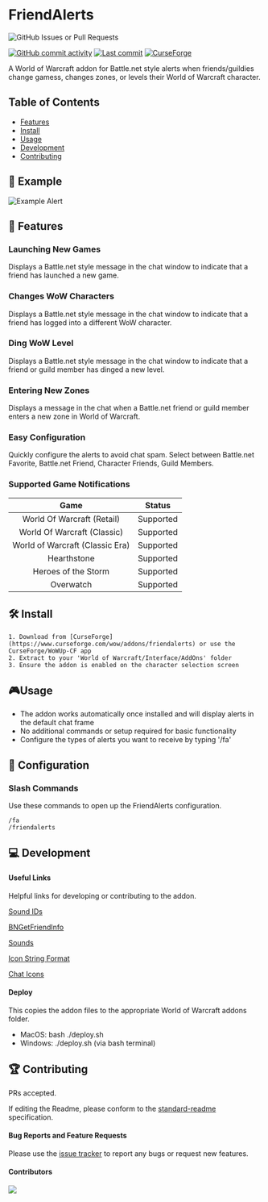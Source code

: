 # FriendAlerts
<img alt="GitHub Issues or Pull Requests" src="https://img.shields.io/github/issues/nickstuer/friendalerts">

[![GitHub commit activity](https://img.shields.io/github/commit-activity/m/nickstuer/FriendAlerts)](https://github.com/nickstuer/FriendAlerts/commits/master) [![Last commit](https://img.shields.io/github/last-commit/nickstuer/FriendAlerts)](https://github.com/nickstuer/FriendAlerts) [![CurseForge](https://img.shields.io/curseforge/dt/1248750?label=CurseForge&color=F16436)](https://www.curseforge.com/wow/addons/friendalerts)

A World of Warcraft addon for Battle.net style alerts when friends/guildies change gamess, changes zones, or levels their World of Warcraft character.

## Table of Contents

- [Features](https://github.com/nickstuer/blizzapi?tab=readme-ov-file#-features)
- [Install](https://github.com/nickstuer/blizzapi?tab=readme-ov-file#-install)
- [Usage](https://github.com/nickstuer/blizzapi?tab=readme-ov-file#-usage)
- [Development](https://github.com/nickstuer/blizzapi?tab=readme-ov-file#-development)
- [Contributing](https://github.com/nickstuer/blizzapi?tab=readme-ov-file#-contributing)

## 📌 Example
![Example Alert](images/example.png)

## 📖 Features

### Launching New Games
Displays a Battle.net style message in the chat window to indicate that a friend has launched a new game.

### Changes WoW Characters
Displays a Battle.net style message in the chat window to indicate that a friend has logged into a different WoW character.

### Ding WoW Level
Displays a Battle.net style message in the chat window to indicate that a friend or guild member has dinged a new level.

### Entering New Zones
Displays a message in the chat when a Battle.net friend or guild member enters a new zone in World of Warcraft.

### Easy Configuration
Quickly configure the alerts to avoid chat spam. Select between Battle.net Favorite, Battle.net Friend, Character Friends, Guild Members.

### Supported Game Notifications
| Game                                  | Status                              |
| :----------------------------------:  | :--------------------------------:  |
| World Of Warcraft (Retail)            | Supported                           |
| World Of Warcraft (Classic)           | Supported                           |
| World of Warcraft (Classic Era)       | Supported                           |
| Hearthstone                           | Supported                           |
| Heroes of the Storm                   | Supported                           |
| Overwatch                             | Supported                           |

## 🛠 Install
```
1. Download from [CurseForge](https://www.curseforge.com/wow/addons/friendalerts) or use the CurseForge/WoWUp-CF app
2. Extract to your 'World of Warcraft/Interface/AddOns' folder
3. Ensure the addon is enabled on the character selection screen
```

## 🎮Usage
- The addon works automatically once installed and will display alerts in the default chat frame
- No additional commands or setup required for basic functionality
- Configure the types of alerts you want to receive by typing '/fa'

## 🔗 Configuration

### Slash Commands
Use these commands to open up the FriendAlerts configuration.
```
/fa
/friendalerts
```

## 💻 Development

#### Useful Links
Helpful links for developing or contributing to the addon.

[Sound IDs](https://www.wowinterface.com/forums/showthread.php?t=55702)

[BNGetFriendInfo](https://warcraft.wiki.gg/wiki/API_BNGetFriendInfo)

[Sounds](https://www.wowhead.com/sounds)

[Icon String Format](https://www.wowinterface.com/forums/showthread.php?t=46221)

[Chat Icons](https://wago.tools/files?search=chaticon)

#### Deploy
This copies the addon files to the appropriate World of Warcraft addons folder.
- MacOS: bash ./deploy.sh
- Windows: ./deploy.sh (via bash terminal)


## 🏆 Contributing
PRs accepted.

If editing the Readme, please conform to the [standard-readme](https://github.com/RichardLitt/standard-readme) specification.

#### Bug Reports and Feature Requests
Please use the [issue tracker](https://github.com/nickstuer/friendalerts/issues) to report any bugs or request new features.

#### Contributors

<a href = "https://github.com/nickstuer/friendalerts/graphs/contributors">
  <img src = "https://contrib.rocks/image?repo=nickstuer/friendalerts"/>
</a>

